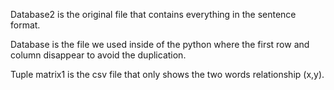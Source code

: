 Database2 is the original file that contains everything in the sentence format.

Database is the file we used inside of the python where the first row and column disappear to avoid the duplication.

Tuple matrix1 is the csv file that only shows the two words relationship (x,y).
